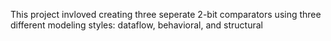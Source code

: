 This project invloved creating three seperate 2-bit comparators using three different modeling styles: dataflow, behavioral, and structural
